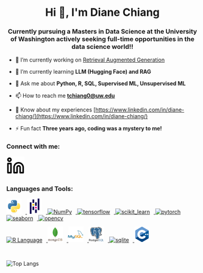 <h1 align="center">Hi 👋, I'm Diane Chiang</h1>
<h3 align="center">Currently pursuing a Masters in Data Science at the University of Washington actively seeking full-time opportunities in the data science world!!</h3>

- 🔭 I’m currently working on [Retrieval Augmented Generation](https://github.com/tchiang0/Retrieval_Augmented_Generation_Exploration)

- 🌱 I’m currently learning **LLM (Hugging Face) and RAG**

- 💬 Ask me about **Python, R, SQL, Supervised ML, Unsupervised ML**

- 📫 How to reach me **tchiang0@uw.edu**

- 📄 Know about my experiences [https://www.linkedin.com/in/diane-chiang/](https://www.linkedin.com/in/diane-chiang/)

- ⚡ Fun fact **Three years ago, coding was a mystery to me!**

### Connect with me:

[![website](./img/linkedin-light.svg)](https://linkedin.com/in/diane-chiang#gh-light-mode-only)
<!-- [![website](./img/linkedin-dark.svg)](https://linkedin.com/in/diane-chiang#gh-dark-mode-only) -->


<h3 align="left">Languages and Tools:</h3>
<p align="left"> <a href="https://www.python.org" target="_blank" rel="noreferrer"> <img src="https://raw.githubusercontent.com/devicons/devicon/master/icons/python/python-original.svg" alt="python" width="40" height="40" style="padding-right:10px;"/> </a> <a href="https://pandas.pydata.org/" target="_blank" rel="noreferrer"> <img src="https://raw.githubusercontent.com/devicons/devicon/2ae2a900d2f041da66e950e4d48052658d850630/icons/pandas/pandas-original.svg" alt="pandas" width="40" height="40" style="padding-right:10px;"/> </a> <a href="https://numpy.org/doc/" target="_blank" rel="noreferrer"> <img src="https://www.vectorlogo.zone/logos/numpy/numpy-icon.svg" alt="NumPy" width="40" height="40" style="padding-right:10px;"/> </a><a href="https://www.tensorflow.org" target="_blank" rel="noreferrer"> <img src="https://www.vectorlogo.zone/logos/tensorflow/tensorflow-icon.svg" alt="tensorflow" width="40" height="40" style="padding-right:10px;"/> </a> <a href="https://scikit-learn.org/" target="_blank" rel="noreferrer"> <img src="https://upload.wikimedia.org/wikipedia/commons/0/05/Scikit_learn_logo_small.svg" alt="scikit_learn" width="40" height="40" style="padding-right:10px;"/> </a> <a href="https://pytorch.org/" target="_blank" rel="noreferrer"> <img src="https://www.vectorlogo.zone/logos/pytorch/pytorch-icon.svg" alt="pytorch" width="40" height="40" style="padding-right:10px;"/> </a> <a href="https://seaborn.pydata.org/" target="_blank" rel="noreferrer"> <img src="https://seaborn.pydata.org/_images/logo-mark-lightbg.svg" alt="seaborn" width="40" height="40" style="padding-right:10px;"/> </a> <a href="https://opencv.org/" target="_blank" rel="noreferrer"> <img src="https://www.vectorlogo.zone/logos/opencv/opencv-icon.svg" alt="opencv" width="40" height="40" style="padding-right:10px;"/> </a> 

<a href="https://www.rdocumentation.org/" target="_blank" rel="noreferrer"> <img src="https://www.vectorlogo.zone/logos/r-project/r-project-icon.svg" alt="R Language" width="40" height="40" style="padding-right:10px;"/> </a> <a href="https://www.mongodb.com/" target="_blank" rel="noreferrer"> <img src="https://raw.githubusercontent.com/devicons/devicon/master/icons/mongodb/mongodb-original-wordmark.svg" alt="mongodb" width="40" height="40" style="padding-right:10px;"/> </a> <a href="https://www.mysql.com/" target="_blank" rel="noreferrer"> <img src="https://raw.githubusercontent.com/devicons/devicon/master/icons/mysql/mysql-original-wordmark.svg" alt="mysql" width="40" height="40" style="padding-right:10px;"/> </a> <a href="https://www.postgresql.org" target="_blank" rel="noreferrer"> <img src="https://raw.githubusercontent.com/devicons/devicon/master/icons/postgresql/postgresql-original-wordmark.svg" alt="postgresql" width="40" height="40" style="padding-right:10px;"/> </a> <a href="https://www.sqlite.org/" target="_blank" rel="noreferrer"> <img src="https://www.vectorlogo.zone/logos/sqlite/sqlite-icon.svg" alt="sqlite" width="40" height="40" style="padding-right:10px;"/> </a> <a href="https://www.w3schools.com/cpp/" target="_blank" rel="noreferrer"> <img src="https://raw.githubusercontent.com/devicons/devicon/master/icons/cplusplus/cplusplus-original.svg" alt="cplusplus" width="40" height="40" style="padding-right:10px;"/> </a> </p>
<br />

![Top Langs](https://github-readme-stats.vercel.app/api/top-langs/?username=tchiang0&layout=compact&hide_progress=true)
